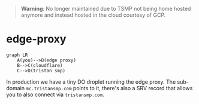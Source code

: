 > **Warning**: No longer maintained due to TSMP not being home hosted anymore and instead hosted in the cloud courtesy of GCP.

# edge-proxy

```mermaid
graph LR
    A(you)-->B(edge proxy)
    B-->C(cloudflare)
    C-->D(tristan smp)
```

In production we have a tiny DO droplet running the edge proxy. The sub-domain `mc.tristansmp.com` points to it, there's also a SRV record that allows you to also connect via `tristansmp.com`.
